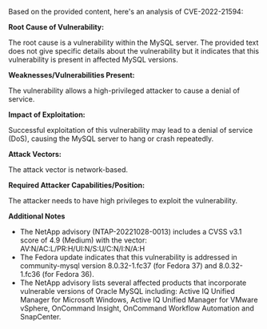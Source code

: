 Based on the provided content, here's an analysis of CVE-2022-21594:

**Root Cause of Vulnerability:**

The root cause is a vulnerability within the MySQL server. The provided text does not give specific details about the vulnerability but it indicates that this vulnerability is present in affected MySQL versions.

**Weaknesses/Vulnerabilities Present:**

The vulnerability allows a high-privileged attacker to cause a denial of service.

**Impact of Exploitation:**

Successful exploitation of this vulnerability may lead to a denial of service (DoS), causing the MySQL server to hang or crash repeatedly.

**Attack Vectors:**

The attack vector is network-based.

**Required Attacker Capabilities/Position:**

The attacker needs to have high privileges to exploit the vulnerability.

**Additional Notes**

*   The NetApp advisory (NTAP-20221028-0013) includes a CVSS v3.1 score of 4.9 (Medium) with the vector: AV:N/AC:L/PR:H/UI:N/S:U/C:N/I:N/A:H
*   The Fedora update indicates that this vulnerability is addressed in community-mysql version 8.0.32-1.fc37 (for Fedora 37) and 8.0.32-1.fc36 (for Fedora 36).
*   The NetApp advisory lists several affected products that incorporate vulnerable versions of Oracle MySQL including: Active IQ Unified Manager for Microsoft Windows, Active IQ Unified Manager for VMware vSphere, OnCommand Insight, OnCommand Workflow Automation and SnapCenter.